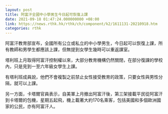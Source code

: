 ```yaml
---
layout: post
title: 阿富汗全國中小學男生今日起可恢復上課
date: 2021-09-18 01:47:24.000000000 +08:00
link: https://news.rthk.hk/rthk/ch/component/k2/1611131-20210918.htm
categories: rthk
---
```


阿富汗教育部宣布，全國所有公立或私立的中小學男生，今日起可以恢復上課，所有教師和男學生都應該上課，但無提到女學生幾時可以重返課室。

塔利班上月取得阿富汗控制權以來，大部分教育機構仍然關閉，在部分復課的學校內，只是見到一至六年級女學生上課。

有塔利班成員說，他們不會複製之前禁止女性接受教育的政策，只要女性與男性分隔，就可以上課。

另一方面，卡塔爾官員表示，自美軍上月撤出阿富汗後，第三架接載平民從阿富汗到卡塔爾的包機，星期五起飛，機上載著大約170名乘客，包括美國和多個歐洲國家的公民，亦有阿富汗人。
